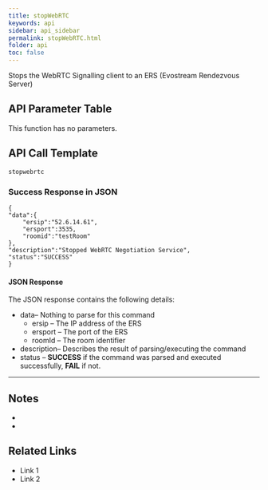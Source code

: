 ```yaml
---
title: stopWebRTC
keywords: api
sidebar: api_sidebar
permalink: stopWebRTC.html
folder: api
toc: false
---
```




Stops the WebRTC Signalling client to an ERS (Evostream Rendezvous Server)





## API Parameter Table

This function has no parameters.



## API Call Template

``` 
stopwebrtc
```



### Success Response in JSON

``` 
{
"data":{
    "ersip":"52.6.14.61",
    "ersport":3535,
    "roomid":"testRoom"
},
"description":"Stopped WebRTC Negotiation Service",
"status":"SUCCESS"
}
```



#### JSON Response

The JSON response contains the following details:

- data– Nothing to parse for this command
  - ersip – The IP address of the ERS
  - ersport – The port of the ERS
  - roomId – The room identifier
- description– Describes the result of parsing/executing the command
- status – **SUCCESS** if the command was parsed and executed successfully, **FAIL** if not.

------

## Notes

- ​
- ​





## **Related Links**

- Link 1
- Link 2